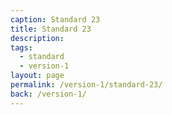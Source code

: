 ```yaml
---
caption: Standard 23
title: Standard 23
description:
tags:
  - standard
  - version-1
layout: page
permalink: /version-1/standard-23/
back: /version-1/
---
```

